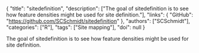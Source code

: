 {
  "title": "sitedefinition",
  "description": ["The goal of sitedefinition is to see how feature densities might be used for site definition."],
  "links": {
    "GitHub": "https://github.com/SCSchmidt/sitedefinition"
  },
  "authors": ["SCSchmidt"],
  "categories": ["R"],
  "tags": ["Site mapping"],
  "doi": null
}

<!-- Generated by csv2md.R – do not edit by hand -->

The goal of sitedefinition is to see how feature densities might be used for site definition.